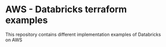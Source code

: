 # AWS - Databricks terraform examples

This repository contains different implementation examples of Databricks on AWS